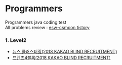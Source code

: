 # Programmers
Programmers java coding test  
All problems review : [esw-csmoon tistory](https://esw-csmoon.tistory.com/category/Coding%20Test/%ED%94%84%EB%A1%9C%EA%B7%B8%EB%9E%98%EB%A8%B8%EC%8A%A4)


### 1. Level2
- [뉴스 클러스터링(2018 KAKAO BLIND RECRUITMENT)](https://esw-csmoon.tistory.com/entry/201216-%EB%89%B4%EC%8A%A4-%ED%81%B4%EB%9F%AC%EC%8A%A4%ED%84%B0%EB%A7%81-2018-KAKAO-BLIND-RECRUITMENT)
- [프렌즈4블록(2018 KAKAO BLIND RECRUITMENT)](https://esw-csmoon.tistory.com/entry/201221-%ED%94%84%EB%A0%8C%EC%A6%884%EB%B8%94%EB%A1%9D-2018-KAKAO-BLIND-RECRUITMENT)
